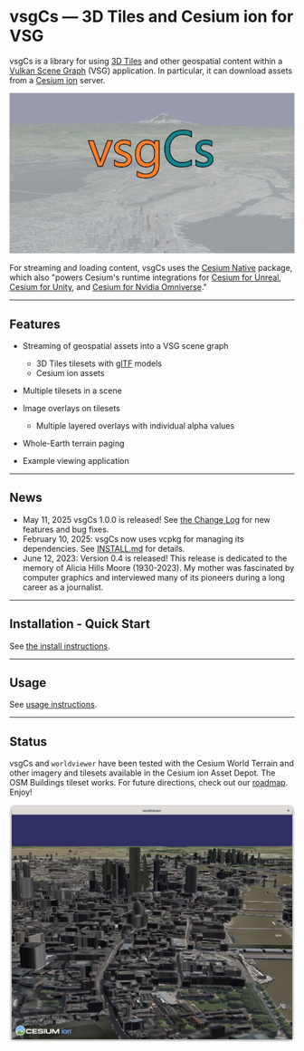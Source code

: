 vsgCs  —  3D Tiles and Cesium ion for VSG
=====
vsgCs is a library for using [3D
Tiles](https://github.com/CesiumGS/3d-tiles) and other geospatial
    content within a [Vulkan Scene Graph](https://github.com/vsg-dev/VulkanSceneGraph) (VSG)
    application. In particular, it can download assets from a 
    [Cesium ion](https://cesium.com/platform/cesium-ion/) server.

<img src="doc/img/integration_card_vsgCs.png" alt="Seattle with OSM buildings">

For streaming and loading content, vsgCs uses the [Cesium Native](https://github.com/CesiumGS/cesium-native)
package, which also "powers Cesium's runtime integrations for
[Cesium for Unreal](https://github.com/CesiumGS/cesium-unreal),
[Cesium for Unity](https://github.com/CesiumGS/cesium-unity), and
[Cesium for Nvidia Omniverse](https://github.com/CesiumGS/cesium-omniverse)."

---

## Features

- Streaming of geospatial assets into a VSG scene graph
  - 3D Tiles tilesets with [glTF](https://www.khronos.org/gltf/) models
  - Cesium ion assets
  
- Multiple tilesets in a scene
- Image overlays on tilesets
  - Multiple layered overlays with individual alpha values

- Whole-Earth terrain paging
- Example viewing application

---

## News
- May 11, 2025 vsgCs 1.0.0 is released! See [the Change Log](CHANGELOG.md) for new features and bug fixes.
- February 10, 2025: vsgCs now uses vcpkg for managing its dependencies. See [INSTALL.md](INSTALL.md)
  for details.
- June 12, 2023: Version 0.4 is released! This release is dedicated to the memory of Alicia Hills
  Moore (1930-2023). My mother was fascinated by computer graphics and interviewed many of its
  pioneers during a long career as a journalist.
---

## Installation - Quick Start

See [the install instructions](INSTALL.md).

---


## Usage

See [usage instructions](USAGE.md).

---

## Status

vsgCs and `worldviewer` have been tested with the Cesium World Terrain
and other imagery and tilesets available in the Cesium ion Asset
Depot. The OSM Buildings tileset works. For future directions, check
out our [roadmap](doc/ROADMAP.md). Enjoy!

<img src="doc/img/london.png" alt="London, England">
